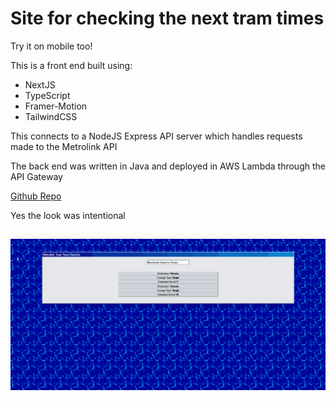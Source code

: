 # Site for checking the next tram times

Try it on mobile too!

This is a front end built using:

- NextJS
- TypeScript
- Framer-Motion
- TailwindCSS

This connects to a NodeJS Express API server which handles requests made to the Metrolink API

The back end was written in Java and deployed in AWS Lambda through the API Gateway

[Github Repo](https://github.com/Liukaku/metroLambda)

Yes the look was intentional

##

![Example Image](https://github.com/Liukaku/nextTram/blob/main/firefox_48pd5EdpcW.png?raw=true)

